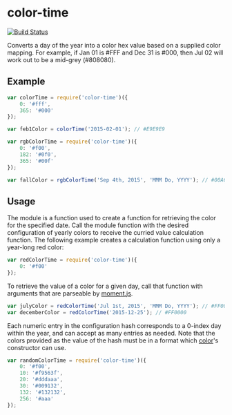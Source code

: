 # color-time

[![Build Status](https://travis-ci.org/shaine/color-time.svg?branch=master)](https://travis-ci.org/shaine/color-time)

Converts a day of the year into a color hex value based on a supplied color mapping. For example, if Jan 01 is #FFF and Dec 31 is #000, then Jul 02 will work out to be a mid-grey (#808080).

## Example

```javascript
var colorTime = require('color-time')({
    0: '#fff',
    365: '#000'
});

var feb1Color = colorTime('2015-02-01'); // #E9E9E9

var rgbColorTime = require('color-time')({
    0: '#f00',
    182: '#0f0',
    365: '#00f'
});

var fallColor = rgbColorTime('Sep 4th, 2015', 'MMM Do, YYYY'); // #00A659
```

## Usage

The module is a function used to create a function for retrieving the color for the specified date. Call the module function with the desired configuration of yearly colors to receive the curried value calculation function. The following example creates a calculation function using only a year-long red color:

```javascript
var redColorTime = require('color-time')({
    0: '#f00'
});
```

To retrieve the value of a color for a given day, call that function with arguments that are parseable by [moment.js](http://momentjs.com/).

```javascript
var julyColor = redColorTime('Jul 1st, 2015', 'MMM Do, YYYY'); // #FF0000
var decemberColor = redColorTime('2015-12-25'); // #FF0000
```

Each numeric entry in the configuration hash corresponds to a 0-index day within the year, and can accept as many entries as needed. Note that the colors provided as the value of the hash must be in a format which [color](https://github.com/harthur/color)'s constructor can use.

```javascript
var randomColorTime = require('color-time')({
    0: '#f00',
    10: '#f9563f',
    20: '#dddaaa',
    30: '#009132',
    132: '#132132',
    256: '#aaa'
});
```
